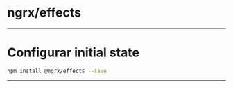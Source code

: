# ngrx/effects

---

# Configurar initial state

```bash
npm install @ngrx/effects --save
```

---

